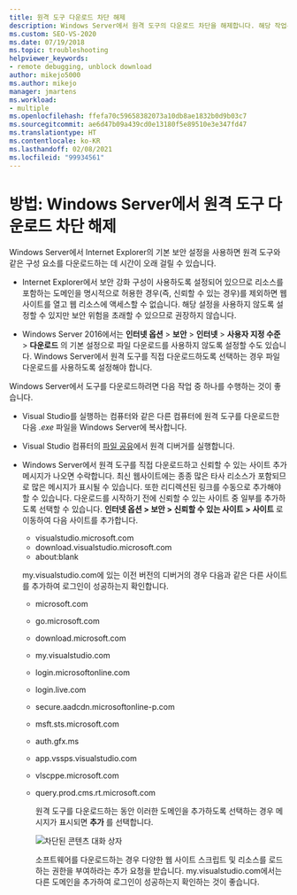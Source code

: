 ```yaml
---
title: 원격 도구 다운로드 차단 해제
description: Windows Server에서 원격 도구의 다운로드 차단을 해제합니다. 해당 작업은 기본 IE 보안 설정 때문에 시간이 오래 걸릴 수 있습니다.
ms.custom: SEO-VS-2020
ms.date: 07/19/2018
ms.topic: troubleshooting
helpviewer_keywords:
- remote debugging, unblock download
author: mikejo5000
ms.author: mikejo
manager: jmartens
ms.workload:
- multiple
ms.openlocfilehash: ffefa70c59658382073a10db8ae1832b0d9b03c7
ms.sourcegitcommit: ae6d47b09a439cd0e13180f5e89510e3e347fd47
ms.translationtype: HT
ms.contentlocale: ko-KR
ms.lasthandoff: 02/08/2021
ms.locfileid: "99934561"
---
```

# <a name="how-to-unblock-the-download-of-the-remote-tools-on-windows-server"></a>방법: Windows Server에서 원격 도구 다운로드 차단 해제

Windows Server에서 Internet Explorer의 기본 보안 설정을 사용하면 원격 도구와 같은 구성 요소를 다운로드하는 데 시간이 오래 걸릴 수 있습니다.

* Internet Explorer에서 보안 강화 구성이 사용하도록 설정되어 있으므로 리소스를 포함하는 도메인을 명시적으로 허용한 경우(즉, 신뢰할 수 있는 경우)를 제외하면 웹 사이트를 열고 웹 리소스에 액세스할 수 없습니다. 해당 설정을 사용하지 않도록 설정할 수 있지만 보안 위험을 초래할 수 있으므로 권장하지 않습니다.

* Windows Server 2016에서는 **인터넷 옵션** > **보안** > **인터넷** > **사용자 지정 수준** > **다운로드** 의 기본 설정으로 파일 다운로드를 사용하지 않도록 설정할 수도 있습니다. Windows Server에서 원격 도구를 직접 다운로드하도록 선택하는 경우 파일 다운로드를 사용하도록 설정해야 합니다.

Windows Server에서 도구를 다운로드하려면 다음 작업 중 하나를 수행하는 것이 좋습니다.

* Visual Studio를 실행하는 컴퓨터와 같은 다른 컴퓨터에 원격 도구를 다운로드한 다음 *.exe* 파일을 Windows Server에 복사합니다.

* Visual Studio 컴퓨터의 [파일 공유](../debugger/remote-debugging.md#fileshare_msvsmon)에서 원격 디버거를 실행합니다.

* Windows Server에서 원격 도구를 직접 다운로드하고 신뢰할 수 있는 사이트 추가 메시지가 나오면 수락합니다. 최신 웹사이트에는 종종 많은 타사 리소스가 포함되므로 많은 메시지가 표시될 수 있습니다. 또한 리디렉션된 링크를 수동으로 추가해야 할 수 있습니다. 다운로드를 시작하기 전에 신뢰할 수 있는 사이트 중 일부를 추가하도록 선택할 수 있습니다. **인터넷 옵션 > 보안 > 신뢰할 수 있는 사이트 > 사이트** 로 이동하여 다음 사이트를 추가합니다.

  * visualstudio.microsoft.com
  * download.visualstudio.microsoft.com
  * about:blank

  my.visualstudio.com에 있는 이전 버전의 디버거의 경우 다음과 같은 다른 사이트를 추가하여 로그인이 성공하는지 확인합니다.

  * microsoft.com
  * go.microsoft.com
  * download.microsoft.com
  * my.visualstudio.com
  * login.microsoftonline.com
  * login.live.com
  * secure.aadcdn.microsoftonline-p.com
  * msft.sts.microsoft.com
  * auth.gfx.ms
  * app.vssps.visualstudio.com
  * vlscppe.microsoft.com
  * query.prod.cms.rt.microsoft.com

    원격 도구를 다운로드하는 동안 이러한 도메인을 추가하도록 선택하는 경우 메시지가 표시되면 **추가** 를 선택합니다.

    ![차단된 콘텐츠 대화 상자](../debugger/media/remotedbg-blocked-content.png)

    소프트웨어를 다운로드하는 경우 다양한 웹 사이트 스크립트 및 리소스를 로드하는 권한을 부여하라는 추가 요청을 받습니다. my.visualstudio.com에서는 다른 도메인을 추가하여 로그인이 성공하는지 확인하는 것이 좋습니다.
